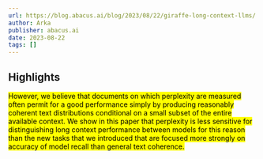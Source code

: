 ```yaml
---
url: https://blog.abacus.ai/blog/2023/08/22/giraffe-long-context-llms/
author: Arka
publisher: abacus.ai
date: 2023-08-22
tags: []
---
```


## Highlights
<mark>However, we believe that documents on which perplexity are measured often permit for a good performance simply by producing reasonably coherent text distributions conditional on a small subset of the entire available context. We show in this paper that perplexity is less sensitive for distinguishing long context performance between models for this reason than the new tasks that we introduced that are focused more strongly on accuracy of model recall than general text coherence.</mark>

